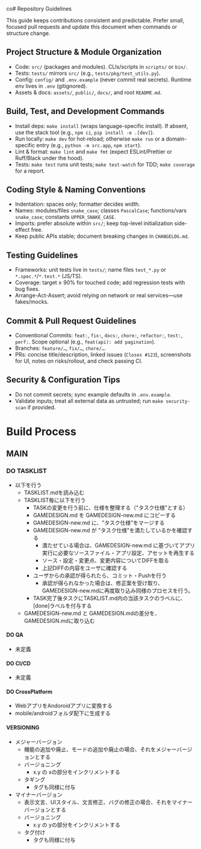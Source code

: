 co# Repository Guidelines

This guide keeps contributions consistent and predictable. Prefer small, focused pull requests and update this document when commands or structure change.

## Project Structure & Module Organization
- Code: `src/` (packages and modules). CLIs/scripts in `scripts/` or `bin/`.
- Tests: `tests/` mirrors `src/` (e.g., `tests/pkg/test_utils.py`).
- Config: `config/` and `.env.example` (never commit real secrets). Runtime env lives in `.env` (gitignored).
- Assets & docs: `assets/`, `public/`, `docs/`, and root `README.md`.

## Build, Test, and Development Commands
- Install deps: `make install` (wraps language-specific install). If absent, use the stack tool (e.g., `npm ci`, `pip install -e .[dev]`).
- Run locally: `make dev` for hot-reload; otherwise `make run` or a domain-specific entry (e.g., `python -m src.app`, `npm start`).
- Lint & format: `make lint` and `make fmt` (expect ESLint/Prettier or Ruff/Black under the hood).
- Tests: `make test` runs unit tests; `make test-watch` for TDD; `make coverage` for a report.

## Coding Style & Naming Conventions
- Indentation: spaces only; formatter decides width.
- Names: modules/files `snake_case`; classes `PascalCase`; functions/vars `snake_case`; constants `UPPER_SNAKE_CASE`.
- Imports: prefer absolute within `src/`; keep top-level initialization side-effect free.
- Keep public APIs stable; document breaking changes in `CHANGELOG.md`.

## Testing Guidelines
- Frameworks: unit tests live in `tests/`; name files `test_*.py` or `*.spec.*`/`*.test.*` (JS/TS).
- Coverage: target ≥ 90% for touched code; add regression tests with bug fixes.
- Arrange-Act-Assert; avoid relying on network or real services—use fakes/mocks.

## Commit & Pull Request Guidelines
- Conventional Commits: `feat:`, `fix:`, `docs:`, `chore:`, `refactor:`, `test:`, `perf:`. Scope optional (e.g., `feat(api): add pagination`).
- Branches: `feature/…`, `fix/…`, `chore/…`.
- PRs: concise title/description, linked issues (`Closes #123`), screenshots for UI, notes on risks/rollout, and check passing CI.

## Security & Configuration Tips
- Do not commit secrets; sync example defaults in `.env.example`.
- Validate inputs; treat all external data as untrusted; run `make security-scan` if provided.

# Build Process
## MAIN
### DO TASKLIST
- 以下を行う
    - TASKLIST.mdを読み込む
    - TASKLIST毎に以下を行う
        - TASKの変更を行う前に、仕様を整理する（"タスク仕様"とする）
        - GAMEDESIGN.md を GAMEDESIGN-new.md にコピーする
        - GAMEDESIGN-new.md に、"タスク仕様"をマージする
        - GAMEDESIGN-new.md が "タスク仕様"を満たしているかを確認する
            - 満たせている場合は、GAMEDESIGN-new.md に基づいてアプリ実行に必要なソースファイル・アプリ設定、アセットを再生する
            - ソース・設定・変更点、変更内容についてDIFFを取る
            - 上記DIFFの内容をユーザに確認する
        - ユーザからの承認が得られたら、コミット・Pushを行う
            - 承認が得られなかった場合は、修正案を受け取り、GAMEDESIGN-new.mdに再度取り込み同様のプロセスを行う。
        - TASK完了後タスクにTASKLIST.md内の当該タスクのラベルに、[done]ラベルを付与する
    - GAMEDESIGN-new.md と GAMEDESIGN.mdの差分を、GAMEDESIGN.mdに取り込む
#### DO QA
- 未定義
#### DO CI/CD
- 未定義
#### DO CrossPlatform
- WebアプリをAndoroidアプリに変換する
- mobile/androidフォルダ配下に生成する
#### VERSIONING
- メジャーバージョン
    - 機能の追加や廃止、モードの追加や廃止の場合、それをメジャーバージョンとする
    - バージョニング
        - x.y の xの部分をインクリメントする
    - タギング
        - タグも同様に付与
- マイナーバージョン
    - 表示文言、UIスタイル、文言修正、バグの修正の場合、それをマイナーバージョンとする
    - バージョニング
        - x.y の yの部分をインクリメントする
    - タグ付け
        - タグも同様に付与